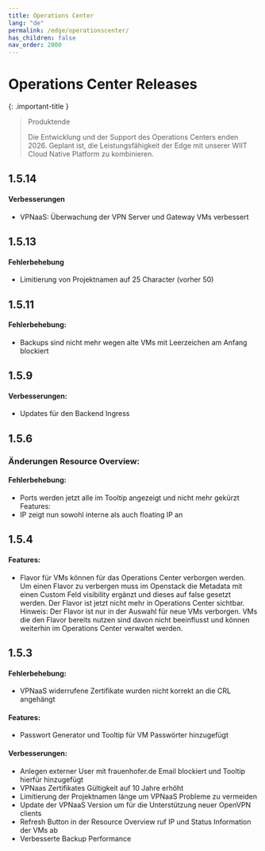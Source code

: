 ```yaml
---
title: Operations Center
lang: "de"
permalink: /edge/operationscenter/
has_children: false
nav_order: 2000
---
```


# Operations Center Releases

{: .important-title }
> Produktende
>
> Die Entwicklung und der Support des Operations Centers enden 2026. Geplant ist, die Leistungsfähigkeit der Edge mit unserer WIIT Cloud Native Platform zu kombinieren.

## 1.5.14

#### Verbesserungen
- VPNaaS: Überwachung der VPN Server und Gateway VMs verbessert

## 1.5.13

#### Fehlerbehebung
- Limitierung von Projektnamen auf 25 Character (vorher 50)

## 1.5.11

#### Fehlerbehebung:
- Backups sind nicht mehr wegen alte VMs mit Leerzeichen am Anfang blockiert

## 1.5.9

#### Verbesserungen:
- Updates für den Backend Ingress

## 1.5.6
### Änderungen Resource Overview:

#### Fehlerbehebung:
- Ports werden jetzt alle im Tooltip angezeigt und nicht mehr gekürzt
Features:
- IP zeigt nun sowohl interne als auch floating IP an

## 1.5.4

#### Features:
- Flavor für VMs können für das Operations Center verborgen werden.
Um einen Flavor zu verbergen muss im Openstack die Metadata mit einen Custom Feld visibility ergänzt und dieses auf false gesetzt werden.
Der Flavor ist jetzt nicht mehr in Operations Center sichtbar.
Hinweis: Der Flavor ist nur in der Auswahl für neue VMs verborgen. VMs die den Flavor bereits nutzen sind davon nicht beeinflusst und können weiterhin im Operations Center verwaltet werden.

## 1.5.3

#### Fehlerbehebung:
- VPNaaS widerrufene Zertifikate wurden nicht korrekt an die CRL angehängt

#### Features:
- Passwort Generator und Tooltip für VM Passwörter hinzugefügt

#### Verbesserungen:
- Anlegen externer User mit frauenhofer.de Email blockiert und Tooltip hierfür hinzugefügt
- VPNaas Zertifikates Gültigkeit auf 10 Jahre erhöht
- Limitierung der Projektnamen länge um VPNaaS Probleme zu vermeiden
- Update der VPNaaS Version um für die Unterstützung neuer OpenVPN clients
- Refresh Button in der Resource Overview  ruf IP und Status Information der VMs ab
- Verbesserte Backup Performance
